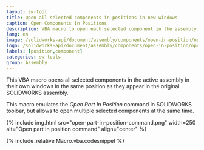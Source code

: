 ```yaml
---
layout: sw-tool
title: Open all selected components in positions in new windows
caption: Open Components In Positions
description: VBA macro to open each selected component in the assembly in the separate window in the same position they appear in the current assembly view
lang: en
image: /solidworks-api/document/assembly/components/open-in-position/open-in-position.png
logo: /solidworks-api/document/assembly/components/open-in-position/open-in-position.svg
labels: [position,component]
categories: sw-tools
group: Assembly
---
```

This VBA macro opens all selected components in the active assembly in their own windows in the same position as they appear in the original SOLIDWORKS assembly.

This macro emulates the *Open Part In Position* command in SOLIDWORKS toolbar, but allows to open multiple selected components at the same time.

{% include img.html src="open-part-in-position-command.png" width=250 alt="Open part in position command" align="center" %}

{% include_relative Macro.vba.codesnippet %}
